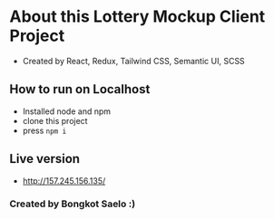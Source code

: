 # About this Lottery Mockup Client Project
- Created by React, Redux, Tailwind CSS, Semantic UI, SCSS

## How to run on Localhost
- Installed node and npm
- clone this project
- press `npm i`

## Live version
- http://157.245.156.135/

### Created by Bongkot Saelo :)